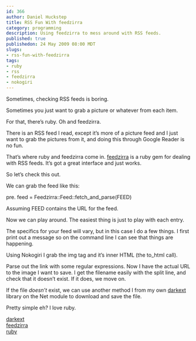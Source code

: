 ```yaml
--- 
id: 366
author: Daniel Huckstep
title: RSS Fun With feedzirra
category: programming
description: Using feedzirra to mess around with RSS feeds.
published: true
publishedon: 24 May 2009 08:00 MDT
slugs: 
- rss-fun-with-feedzirra
tags: 
- ruby
- rss
- feedzirra
- nokogiri
---
```

Sometimes, checking RSS feeds is boring.

Sometimes you just want to grab a picture or whatever from each item.

For that, there’s ruby. Oh and feedzirra.

There is an RSS feed I read, except it’s more of a picture feed and I
just want to grab the pictures from it, and doing this through Google
Reader is no fun.

That’s where ruby and feedzirra come in.
[feedzirra](http://github.com/pauldix/feedzirra) is a ruby gem for
dealing with RSS feeds. It’s got a great interface and just works.

So let’s check this out.

We can grab the feed like this:

pre. feed = Feedzirra::Feed::fetch\_and\_parse(FEED)

Assuming FEED contains the URL for the feed.

Now we can play around. The easiest thing is just to play with each
entry.

<script type="text/javascript" src="http://gist.github.com/177764.js?file=feedzirra-example.rb">
</script>
The specifics for your feed will vary, but in this case I do a few
things. I first print out a message so on the command line I can see
that things are happening.

Using Nokogiri I grab the img tag and it’s inner HTML (the to\_html
call).

Parse out the link with some regular expressions. Now I have the actual
URL to the image I want to save. I get the filename easily with the
split line, and check that it doesn’t exist. If it does, we move on.

If the file *doesn’t* exist, we can use another method I from my own
[darkext](http://github.com/darkhelmet/darkext) library on the Net
module to download and save the file.

Pretty simple eh? I love ruby.

[darkext](http://github.com/darkhelmet/darkext)\
[feedzirra](http://github.com/pauldix/feedzirra)\
[ruby](http://www.ruby-lang.org/en)